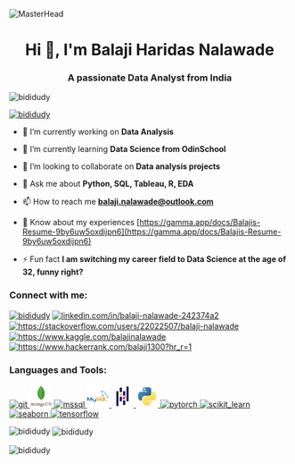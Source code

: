 ![MasterHead](https://datahexa.com/wp-content/uploads/2018/03/data-science-b.jpg)
<h1 align="center">Hi 👋, I'm Balaji Haridas Nalawade</h1>
<h3 align="center">A passionate Data Analyst from India</h3>

<p align="left"> <img src="https://komarev.com/ghpvc/?username=bididudy&label=Profile%20views&color=0e75b6&style=flat" alt="bididudy" /> </p>

<p align="left"> <a href="https://github.com/ryo-ma/github-profile-trophy"><img src="https://github-profile-trophy.vercel.app/?username=bididudy" alt="bididudy" /></a> </p>

- 🔭 I’m currently working on **Data Analysis**

- 🌱 I’m currently learning **Data Science from OdinSchool**

- 👯 I’m looking to collaborate on **Data analysis projects**

- 💬 Ask me about **Python, SQL, Tableau, R, EDA**

- 📫 How to reach me **balaji.nalawade@outlook.com**

- 📄 Know about my experiences [https://gamma.app/docs/Balajis-Resume-9by6uw5oxdijpn6](https://gamma.app/docs/Balajis-Resume-9by6uw5oxdijpn6)

- ⚡ Fun fact **I am switching my career field to Data Science at the age of 32, funny right?**

<h3 align="left">Connect with me:</h3>
<p align="left">
<a href="https://twitter.com/bididudy" target="blank"><img align="center" src="https://raw.githubusercontent.com/rahuldkjain/github-profile-readme-generator/master/src/images/icons/Social/twitter.svg" alt="bididudy" height="30" width="40" /></a>
<a href="https://linkedin.com/in/linkedin.com/in/balaji-nalawade-242374a2" target="blank"><img align="center" src="https://raw.githubusercontent.com/rahuldkjain/github-profile-readme-generator/master/src/images/icons/Social/linked-in-alt.svg" alt="linkedin.com/in/balaji-nalawade-242374a2" height="30" width="40" /></a>
<a href="https://stackoverflow.com/users/https://stackoverflow.com/users/22022507/balaji-nalawade" target="blank"><img align="center" src="https://raw.githubusercontent.com/rahuldkjain/github-profile-readme-generator/master/src/images/icons/Social/stack-overflow.svg" alt="https://stackoverflow.com/users/22022507/balaji-nalawade" height="30" width="40" /></a>
<a href="https://kaggle.com/https://www.kaggle.com/balajinalawade" target="blank"><img align="center" src="https://raw.githubusercontent.com/rahuldkjain/github-profile-readme-generator/master/src/images/icons/Social/kaggle.svg" alt="https://www.kaggle.com/balajinalawade" height="30" width="40" /></a>
<a href="https://www.hackerrank.com/https://www.hackerrank.com/balaji1300?hr_r=1" target="blank"><img align="center" src="https://raw.githubusercontent.com/rahuldkjain/github-profile-readme-generator/master/src/images/icons/Social/hackerrank.svg" alt="https://www.hackerrank.com/balaji1300?hr_r=1" height="30" width="40" /></a>
</p>

<h3 align="left">Languages and Tools:</h3>
<p align="left"> <a href="https://git-scm.com/" target="_blank" rel="noreferrer"> <img src="https://www.vectorlogo.zone/logos/git-scm/git-scm-icon.svg" alt="git" width="40" height="40"/> </a> <a href="https://www.mongodb.com/" target="_blank" rel="noreferrer"> <img src="https://raw.githubusercontent.com/devicons/devicon/master/icons/mongodb/mongodb-original-wordmark.svg" alt="mongodb" width="40" height="40"/> </a> <a href="https://www.microsoft.com/en-us/sql-server" target="_blank" rel="noreferrer"> <img src="https://www.svgrepo.com/show/303229/microsoft-sql-server-logo.svg" alt="mssql" width="40" height="40"/> </a> <a href="https://www.mysql.com/" target="_blank" rel="noreferrer"> <img src="https://raw.githubusercontent.com/devicons/devicon/master/icons/mysql/mysql-original-wordmark.svg" alt="mysql" width="40" height="40"/> </a> <a href="https://pandas.pydata.org/" target="_blank" rel="noreferrer"> <img src="https://raw.githubusercontent.com/devicons/devicon/2ae2a900d2f041da66e950e4d48052658d850630/icons/pandas/pandas-original.svg" alt="pandas" width="40" height="40"/> </a> <a href="https://www.python.org" target="_blank" rel="noreferrer"> <img src="https://raw.githubusercontent.com/devicons/devicon/master/icons/python/python-original.svg" alt="python" width="40" height="40"/> </a> <a href="https://pytorch.org/" target="_blank" rel="noreferrer"> <img src="https://www.vectorlogo.zone/logos/pytorch/pytorch-icon.svg" alt="pytorch" width="40" height="40"/> </a> <a href="https://scikit-learn.org/" target="_blank" rel="noreferrer"> <img src="https://upload.wikimedia.org/wikipedia/commons/0/05/Scikit_learn_logo_small.svg" alt="scikit_learn" width="40" height="40"/> </a> <a href="https://seaborn.pydata.org/" target="_blank" rel="noreferrer"> <img src="https://seaborn.pydata.org/_images/logo-mark-lightbg.svg" alt="seaborn" width="40" height="40"/> </a> <a href="https://www.tensorflow.org" target="_blank" rel="noreferrer"> <img src="https://www.vectorlogo.zone/logos/tensorflow/tensorflow-icon.svg" alt="tensorflow" width="40" height="40"/> </a> </p>

<p><img align="left" src="https://github-readme-stats.vercel.app/api/top-langs?username=bididudy&show_icons=true&locale=en&layout=compact" alt="bididudy" /></p>

<p>&nbsp;<img align="center" src="https://github-readme-stats.vercel.app/api?username=bididudy&show_icons=true&locale=en" alt="bididudy" /></p>

<p><img align="center" src="https://github-readme-streak-stats.herokuapp.com/?user=bididudy&" alt="bididudy" /></p>
